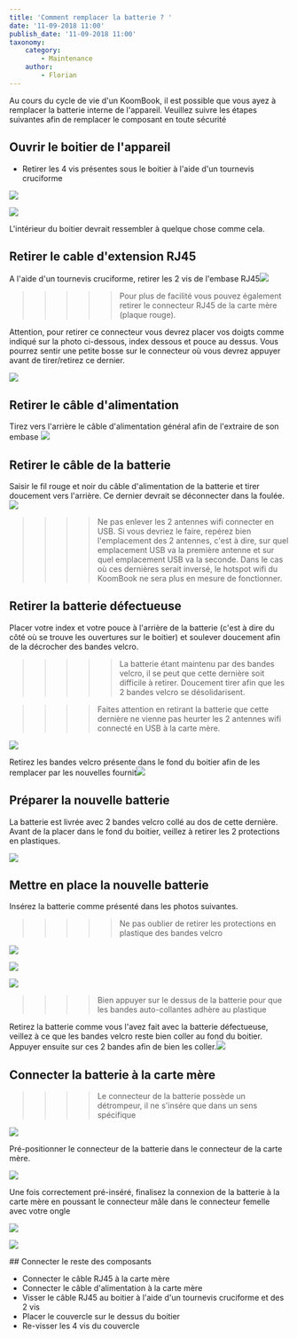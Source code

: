 ```yaml
---
title: 'Comment remplacer la batterie ? '
date: '11-09-2018 11:00'
publish_date: '11-09-2018 11:00'
taxonomy:
    category:
        - Maintenance
    author:
        - Florian
---
```


Au cours du cycle de vie d'un KoomBook, il est possible que vous ayez à remplacer la batterie interne de l'appareil. Veuillez suivre les étapes suivantes afin de remplacer le composant en toute sécurité

## Ouvrir le boitier de l'appareil

* Retirer les 4 vis présentes sous le boitier à l'aide d'un tournevis cruciforme 

![](20180911_103016.jpg)

![](20180911_103053.jpg)

L'intérieur du boitier devrait ressembler à quelque chose comme cela.



## Retirer le cable d'extension RJ45

A l'aide d'un tournevis cruciforme, retirer les 2 vis de l'embase RJ45![](20180911_103107.jpg)

> > > > > Pour plus de facilité vous pouvez également retirer le connecteur RJ45 de la carte mère (plaque rouge).

Attention, pour retirer ce connecteur vous devrez placer vos doigts comme indiqué sur la photo ci-dessous, index dessous et pouce au dessus. Vous pourrez sentir une petite bosse sur le connecteur où vous devrez appuyer avant de tirer/retirez ce dernier. 

![](20180911_104243.jpg)



## Retirer le câble d'alimentation 

Tirez vers l'arrière le câble d'alimentation général afin de l'extraire de son embase ![](20180911_103203.jpg)



## Retirer le câble de la batterie 

Saisir le fil rouge et noir du câble d'alimentation de la batterie et tirer doucement vers l'arrière. Ce dernier devrait se déconnecter dans la foulée.![](20180911_103215.jpg)

> > > > Ne pas enlever les 2 antennes wifi connecter en USB. Si vous devriez le faire, repérez bien l'emplacement des 2 antennes, c'est à dire, sur quel emplacement USB va la première antenne et sur quel emplacement USB va la seconde. Dans le cas où ces dernières serait inversé, le hotspot wifi du KoomBook ne sera plus en mesure de fonctionner.

## Retirer la batterie défectueuse 

Placer votre index et votre pouce à l'arrière de la batterie (c'est à dire du côté où se trouve les ouvertures sur le boitier) et soulever doucement afin de la décrocher des bandes velcro.

> > > > > La batterie étant maintenu par des bandes velcro, il se peut que cette dernière soit difficile à retirer. Doucement tirer afin que les 2 bandes velcro se désolidarisent.

> > > > Faites attention en retirant la batterie que cette dernière ne vienne pas heurter les 2 antennes wifi connecté en USB à la carte mère.

![](20180911_103236.jpg)



Retirez les bandes velcro présente dans le fond du boitier afin de les remplacer par les nouvelles fournit![](20180911_103304.jpg)



## Préparer la nouvelle batterie 

La batterie est livrée avec 2 bandes velcro collé au dos de cette dernière. Avant de la placer dans le fond du boitier, veillez à retirer les 2 protections en plastiques.

![](20180911_105418.jpg)



## Mettre en place la nouvelle batterie

Insérez la batterie comme présenté dans les photos suivantes.

> > > > > Ne pas oublier de retirer les protections en plastique des bandes velcro

![](20180911_105817.jpg)

![](20180911_105819.jpg)

![](20180911_105825.jpg)

> > > > Bien appuyer sur le dessus de la batterie pour que les bandes auto-collantes adhère au plastique

Retirez la batterie comme vous l'avez fait avec la batterie défectueuse, veillez à ce que les bandes velcro reste bien coller au fond du boitier. Appuyer ensuite sur ces 2 bandes afin de bien les coller.![](20180911_135736.jpg)

## Connecter la batterie à la carte mère

> > > > Le connecteur de la batterie possède un détrompeur, il ne s'insére que dans un sens spécifique

![](20180911_141151.jpg)

Pré-positionner le connecteur de la batterie dans le connecteur de la carte mère.

![](20180911_103352.jpg)

Une fois correctement pré-inséré, finalisez la connexion de la batterie à la carte mère en poussant le connecteur mâle dans le connecteur femelle avec votre ongle

![](20180911_103409.jpg)

![](20180911_103422.jpg)



## Connecter le reste des composants

* Connecter le câble RJ45 à la carte mère
* Connecter le câble d'alimentation à la carte mère
* Visser le câble RJ45 au boitier à l'aide d'un tournevis cruciforme et des 2 vis
* Placer le couvercle sur le dessus du boitier
* Re-visser les 4 vis du couvercle